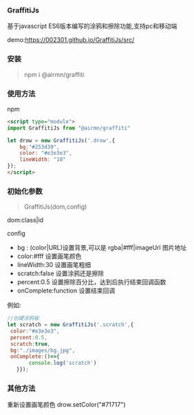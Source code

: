 ### GraffitiJs 
基于javascript ES6版本编写的涂鸦和擦除功能,支持pc和移动端

demo:https://002301.github.io/GraffitiJs/src/

### 安装

>npm i @airmn/graffiti
### 使用方法
npm

```html
<script type="module">
import GraffitiJs from "@airmn/graffiti"

let drow = new GraffitiJs('.drow',{
    bg:"#253d39", 
    color: "#e3e3e3", 
    lineWidth: "10"
});
</script>
```
### 初始化参数
>GraffitiJs(dom,config)

dom:class|id

 config
 * bg : (color|URL)设置背景,可以是 rgba|#fff|imageUrl 图片地址
 * color:#fff 设置画笔颜色
 * lineWidth:30 设置画笔粗细
 * scratch:false 设置涂鸦还是擦除 
 * percent:0.5 设置擦除百分比，达到后执行结束回调函数
 * onComplete:function 设置结束回调
 
 例如:
 ```js
 //创建涂鸦板
 let scratch = new GraffitiJs('.scratch',{
  color:"#e3e3e3",
  percent:0.5,
  scratch:true,
  bg:"./images/bg.jpg",
  onComplete:()=>{
		console.log('scratch')
	}});
 ```
 ### 其他方法

重新设置画笔颜色 drow.setColor("#71717") 